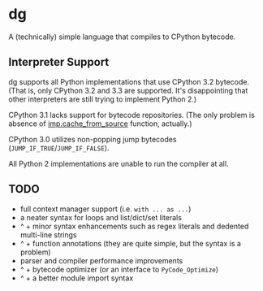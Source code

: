 # dg

A (technically) simple language that compiles to CPython bytecode.

## Interpreter Support

dg supports all Python implementations that use CPython 3.2 bytecode.
(That is, only CPython 3.2 and 3.3 are supported. It's disappointing
that other interpreters are still trying to implement Python 2.)

CPython 3.1 lacks support for bytecode repositories. (The only problem is absence of [imp.cache_from_source](http://docs.python.org/py3k/library/imp.html#imp.cache_from_source) function, actually.)

CPython 3.0 utilizes non-popping jump bytecodes (`JUMP_IF_TRUE`/`JUMP_IF_FALSE`).

All Python 2 implementations are unable to run the compiler at all.

## TODO

 * full context manager support (i.e. `with ... as ...`)
 * a neater syntax for loops and list/dict/set literals
 * ^ + minor syntax enhancements such as regex literals and dedented multi-line strings
 * ^ + function annotations (they are quite simple, but the syntax is a problem)
 * parser and compiler performance improvements
 * ^ + bytecode optimizer (or an interface to `PyCode_Optimize`)
 * ^ + a better module import syntax
